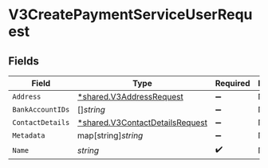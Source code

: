 # V3CreatePaymentServiceUserRequest


## Fields

| Field                                                                                    | Type                                                                                     | Required                                                                                 | Description                                                                              |
| ---------------------------------------------------------------------------------------- | ---------------------------------------------------------------------------------------- | ---------------------------------------------------------------------------------------- | ---------------------------------------------------------------------------------------- |
| `Address`                                                                                | [*shared.V3AddressRequest](../../../pkg/models/shared/v3addressrequest.md)               | :heavy_minus_sign:                                                                       | N/A                                                                                      |
| `BankAccountIDs`                                                                         | []*string*                                                                               | :heavy_minus_sign:                                                                       | N/A                                                                                      |
| `ContactDetails`                                                                         | [*shared.V3ContactDetailsRequest](../../../pkg/models/shared/v3contactdetailsrequest.md) | :heavy_minus_sign:                                                                       | N/A                                                                                      |
| `Metadata`                                                                               | map[string]*string*                                                                      | :heavy_minus_sign:                                                                       | N/A                                                                                      |
| `Name`                                                                                   | *string*                                                                                 | :heavy_check_mark:                                                                       | N/A                                                                                      |